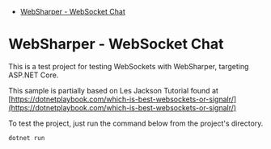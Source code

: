 - [WebSharper - WebSocket Chat](#sec-1)

# WebSharper - WebSocket Chat<a id="sec-1"></a>

This is a test project for testing WebSockets with WebSharper, targeting ASP.NET Core.

This sample is partially based on Les Jackson Tutorial found at [https://dotnetplaybook.com/which-is-best-websockets-or-signalr/](https://dotnetplaybook.com/which-is-best-websockets-or-signalr/)

To test the project, just run the command below from the project's directory.

```shell
dotnet run
```
